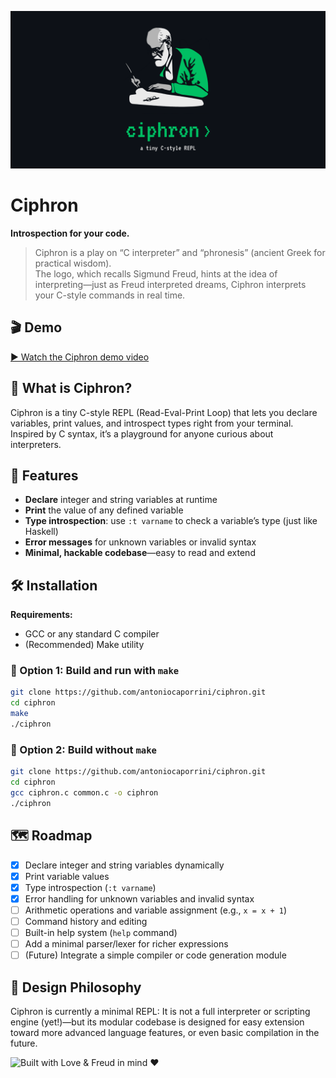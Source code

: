 <p align="center">
  <img src="./media/banner.png" alt="Ciphron Banner">
</p>

# Ciphron

**Introspection for your code.**

> Ciphron is a play on “C interpreter” and “phronesis” (ancient Greek for practical wisdom).  
> The logo, which recalls Sigmund Freud, hints at the idea of interpreting—just as Freud interpreted dreams, Ciphron interprets your C-style commands in real time.

## 🎬 Demo

[▶️ Watch the Ciphron demo video](./media/demo.mp4)

## 🔎 What is Ciphron?

Ciphron is a tiny C-style REPL (Read-Eval-Print Loop) that lets you declare variables, print values, and introspect types right from your terminal. Inspired by C syntax, it’s a playground for anyone curious about interpreters.

## 🧠 Features

- **Declare** integer and string variables at runtime
- **Print** the value of any defined variable
- **Type introspection**: use `:t varname` to check a variable’s type (just like Haskell)
- **Error messages** for unknown variables or invalid syntax
- **Minimal, hackable codebase**—easy to read and extend

## 🛠️ Installation

**Requirements:**

- GCC or any standard C compiler
- (Recommended) Make utility

### 🔹 Option 1: Build and run with `make`

```bash
git clone https://github.com/antoniocaporrini/ciphron.git
cd ciphron
make
./ciphron
```

### 🔹 Option 2: Build without `make`

```bash
git clone https://github.com/antoniocaporrini/ciphron.git
cd ciphron
gcc ciphron.c common.c -o ciphron
./ciphron
```

## 🗺️ Roadmap

- [x] Declare integer and string variables dynamically
- [x] Print variable values
- [x] Type introspection (`:t varname`)
- [x] Error handling for unknown variables and invalid syntax
- [ ] Arithmetic operations and variable assignment (e.g., `x = x + 1`)
- [ ] Command history and editing
- [ ] Built-in help system (`help` command)
- [ ] Add a minimal parser/lexer for richer expressions
- [ ] (Future) Integrate a simple compiler or code generation module

## 🧩 Design Philosophy

Ciphron is currently a minimal REPL: It is not a full interpreter or scripting engine (yet!)—but its modular codebase is designed for easy extension toward more advanced language features, or even basic compilation in the future.

<img src="https://img.shields.io/badge/Built%20with-Love%20%26%20Freud%20in%20mind-blueviolet" alt="Built with Love & Freud in mind ❤️">
